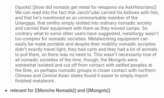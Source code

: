 > [!quote] [[how did nomads get metal for weapons via AskHistorians]]
> We can read into the fact that Jarchi'udai carried his bellows with him, and that he's mentioned as an unremarkable member of the Uriangqai, that smiths simply slotted into ordinary nomadic society and carried their equipment with them as they moved camps. So contrary what to some other users have suggested, metallurgy wasn't too complex for nomadic societies. Metalworking equipment can easily be made portable and despite their mobility nomadic societies didn't exactly travel light; they had carts and they had a lot of animals to pull them, so there was no need to. This wasn't necessarily true of all nomadic societies of the time, though; the Mongols were somewhat isolated and cut off from contact with settled peoples at the time, so perhaps nomadic groups in closer contact with northern Chinese and Central Asian states found it easier to simply import finished metalwork.

- relevant for [[Monche Nomads]] and [[Mongols]]